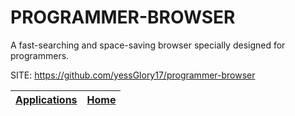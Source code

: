 # PROGRAMMER-BROWSER

 A fast-searching and space-saving browser specially designed for programmers.

 SITE: https://github.com/yessGlory17/programmer-browser

 | [Applications](https://portable-linux-apps.github.io/apps.html) | [Home](https://portable-linux-apps.github.io)
 | --- | --- |
